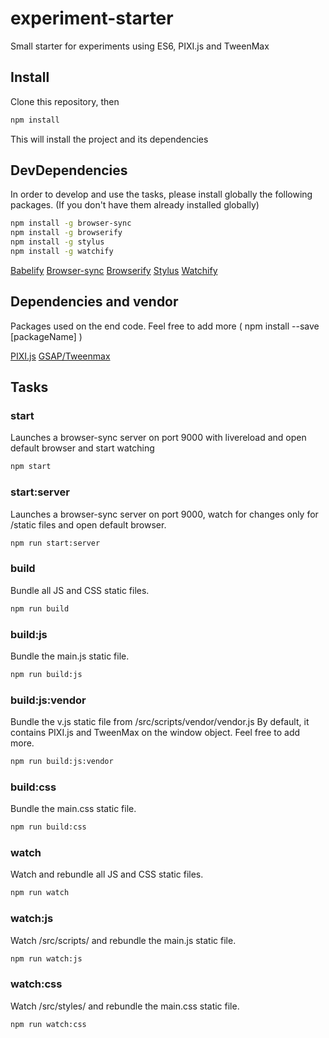 # experiment-starter

Small starter for experiments using ES6, PIXI.js and TweenMax

## Install

Clone this repository, then

```bash
npm install
```

This will install the project and its dependencies

## DevDependencies

In order to develop and use the tasks, please install globally the following packages.
(If you don't have them already installed globally)

```bash
npm install -g browser-sync
npm install -g browserify
npm install -g stylus
npm install -g watchify
```

[Babelify](https://github.com/babel/babelify)
[Browser-sync](http://www.browsersync.io/)
[Browserify](http://browserify.org/)
[Stylus](https://learnboost.github.io/stylus/)
[Watchify](https://github.com/substack/watchify)

## Dependencies and vendor

Packages used on the end code.
Feel free to add more ( npm install --save [packageName] )

[PIXI.js](https://github.com/GoodBoyDigital/pixi.js)
[GSAP/Tweenmax](http://www.greensock.com/gsap-js/)


## Tasks

### start

Launches a browser-sync server on port 9000 with livereload and open default browser and start watching

```bash
npm start
```

### start:server

Launches a browser-sync server on port 9000, watch for changes only for /static files and open default browser.

```bash
npm run start:server
```

### build

Bundle all JS and CSS static files.

```bash
npm run build
```

### build:js

Bundle the main.js static file.

```bash
npm run build:js
```

### build:js:vendor

Bundle the v.js static file from /src/scripts/vendor/vendor.js
By default, it contains PIXI.js and TweenMax on the window object.
Feel free to add more.

```bash
npm run build:js:vendor
```

### build:css

Bundle the main.css static file.

```bash
npm run build:css
```

### watch

Watch and rebundle all JS and CSS static files.

```bash
npm run watch
```

### watch:js

Watch /src/scripts/ and rebundle the main.js static file.

```bash
npm run watch:js
```

### watch:css

Watch /src/styles/ and rebundle the main.css static file.

```bash
npm run watch:css
```